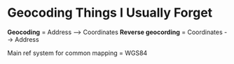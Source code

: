 # Geocoding Things I Usually Forget

**Geocoding** = Address --> Coordinates
**Reverse geocording** = Coordinates --> Address

Main ref system for common mapping = WGS84